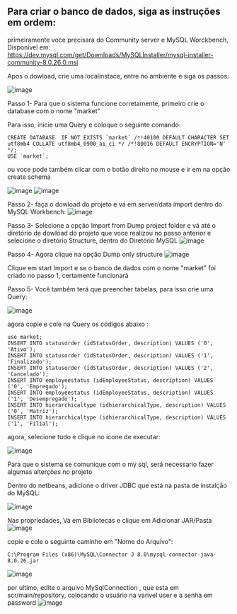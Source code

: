 ## Para criar o banco de dados, siga as instruções em ordem:

primeiramente voce precisara do Community server e MySQL Worckbench,
Disponível em: https://dev.mysql.com/get/Downloads/MySQLInstaller/mysql-installer-community-8.0.26.0.msi

Apos o dowload, crie uma localinstace, entre no ambiente e siga os passos:

![image](https://user-images.githubusercontent.com/50975425/131742377-76f63812-97f4-4047-90a3-9740524175b9.png)

Passo 1- Para que o sistema funcione corretamente, primeiro crie o database com o nome "market"

Para isso, inicie uma Query e coloque o seguinte comando:
```
CREATE DATABASE  IF NOT EXISTS `market` /*!40100 DEFAULT CHARACTER SET utf8mb4 COLLATE utf8mb4_0900_ai_ci */ /*!80016 DEFAULT ENCRYPTION='N' */;
USE `market`;
```

ou voce pode também clicar com o botão direito no mouse e ir em na opção create schema

![image](https://user-images.githubusercontent.com/50975425/131745163-7495305c-8699-4742-b41b-e90558cb7e16.png)
![image](https://user-images.githubusercontent.com/50975425/131745226-e09f0530-0a36-411b-830e-a7553b9c9d65.png)

Passo 2- faça o dowload do projeto e vá em server/data import dentro do MySQL Workbench:
![image](https://user-images.githubusercontent.com/50975425/131742004-6e608d9a-fd22-4431-bcfa-d2fccf5b3e3d.png)

Passo 3- Selecione a opção Import from Dump project folder e vá até o diretório de dowload do projeto que voce realizou no passo anterior e selecione o diretório Structure, dentro do Diretório MySQL
![image](https://user-images.githubusercontent.com/50975425/131743255-83aaa249-a11c-40df-888b-2178a217adfc.png)

Passo 4- Agora clique na opção Dump only structure
![image](https://user-images.githubusercontent.com/50975425/131743371-27f00a27-a0d6-4c89-8d9c-ee59a45e0ece.png)

Clique em start Import e se o banco de dados com o nome "market" foi criado no passo 1, certamente funcionará


Passo 5- Você também terá que preencher tabelas, 
para isso crie uma Query:

![image](https://user-images.githubusercontent.com/50975425/131745968-19f68270-5090-47bc-a28b-6fdcf79d12c5.png)

agora copie e cole na Query os códigos abaixo :

```
use market;
INSERT INTO statusorder (idStatusOrder, description) VALUES ('0', 'Ativo');
INSERT INTO statusorder (idStatusOrder, description) VALUES ('1', 'Finalizado');
INSERT INTO statusorder (idStatusOrder, description) VALUES ('2', 'Cancelado');
INSERT INTO employeestatus (idEmployeeStatus, description) VALUES ('0', 'Empregado');
INSERT INTO employeestatus (idEmployeeStatus, description) VALUES ('1', 'Desempregado');
INSERT INTO hierarchicaltype (idhierarchicalType, description) VALUES ('0', 'Matriz');
INSERT INTO hierarchicaltype (idhierarchicalType, description) VALUES ('1', 'Filial');
```
agora, selecione tudo e clique no icone de executar: 

![image](https://user-images.githubusercontent.com/50975425/131746344-1a5195ce-6694-45d9-a791-984bae579521.png)

Para que o sistema se comunique com o my sql, será necessario fazer algumas alterções no projeto

Dentro do netbeans, adicione o driver JDBC que está na pasta de instalção do MySQL:

![image](https://user-images.githubusercontent.com/50975425/131748812-fd2f8dcd-5c6a-4b2d-a945-f5c0a82b65b1.png)

Nas propriedades, Vá em Bibliotecas e clique em Adicionar JAR/Pasta
![image](https://user-images.githubusercontent.com/50975425/131749028-98e71c05-3860-4a5f-a755-5168bfeda9ea.png)

copie e cole o seguinte caminho em "Nome do Arquivo":

```
C:\Program Files (x86)\MySQL\Connector J 8.0\mysql-connector-java-8.0.26.jar
```

![image](https://user-images.githubusercontent.com/50975425/131749371-37ec6a60-df3e-4bcf-bb46-630256655509.png)



por ultimo, edite o arquivo MySqlConnection , que esta em scr/main/repository, colocando o usuário na varivel user e a senha em password
![image](https://user-images.githubusercontent.com/50975425/131748446-ee46f710-53c6-4d6d-afe8-f8be66406b10.png)

